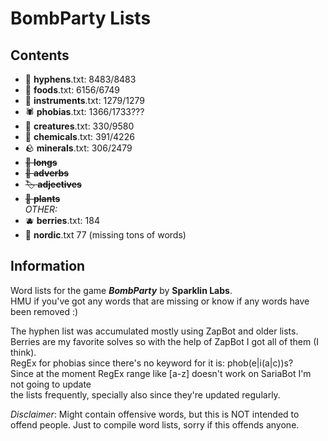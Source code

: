 # BombParty Lists
## Contents
* :link: **hyphens**.txt: 8483/8483
* :hamburger: **foods**.txt: 6156/6749
* :guitar: **instruments**.txt: 1279/1279
* :spider: **phobias**.txt: 1366/1733???
* :butterfly: **creatures**.txt: 330/9580
* :test_tube: **chemicals**.txt: 391/4226
* :rock: **minerals**.txt: 306/2479
* ~~:straight_ruler: **longs**~~
* ~~:stars: **adverbs**~~
* ~~:label: **adjectives**~~
* ~~:seedling: **plants**~~
<br>*OTHER:*
* :blueberries: **berries**.txt: 184
* :ship: **nordic**.txt 77 (missing tons of words)

## Information
Word lists for the game ***BombParty*** by **Sparklin Labs**.<br>
HMU if you've got any words that are missing or know if any words have been removed :)

The hyphen list was accumulated mostly using ZapBot and older lists.<br>
Berries are my favorite solves so with the help of ZapBot I got all of them (I think).<br>
RegEx for phobias since there's no keyword for it is: phob(e|i(a|c))s?<br>
Since at the moment RegEx range like [a-z] doesn't work on SariaBot I'm not going to update <br>
the lists frequently, specially also since they're updated regularly.

*Disclaimer*:
Might contain offensive words, but this is NOT intended to offend people. Just to compile word lists, sorry if this offends anyone.
